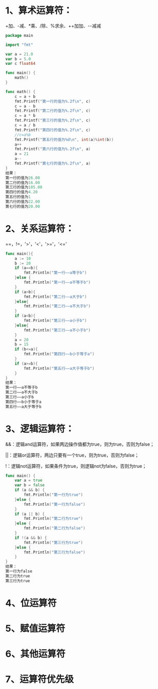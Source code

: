 # 1、算术运算符：

+加、-减、*乘、/除、%求余、++加加、--减减

```go
package main

import "fmt"

var a = 21.0
var b = 5.0
var c float64

func main() {
	math()
}

func math() {
	c = a + b
	fmt.Printf("第一行的值为%.2f\n", c)
	c = a - b
	fmt.Printf("第二行的值为%.2f\n", c)
	c = a * b
	fmt.Printf("第三行的值为%.2f\n", c)
	c = a / b
	fmt.Printf("第四行的值为%.2f\n", c)
	//c=a%b
	fmt.Printf("第五行的值为%d\n", int(a)%int(b))
	a++
	fmt.Printf("第六行的值为%.2f\n", a)
	a = 21
	a--
	fmt.Printf("第七行的值为%.2f\n", a)
}
结果：
第一行的值为26.00
第二行的值为16.00
第三行的值为105.00
第四行的值为4.20
第五行的值为1
第六行的值为22.00
第七行的值为20.00
```

# 2、关系运算符：

==，!=，'>'，'<'，'>='，'<='

```go
func main(){
	a := 10
	b := 20
	if (a==b){
		fmt.Println("第一行——a等于b")
	}else {
		fmt.Println("第一行——a不等于b")
	}
	if (a>b){
		fmt.Println("第二行——a大于b")
	}else{
		fmt.Println("第二行——a不大于b")
	}
	if (a<b){
		fmt.Println("第三行——a小于b")
	}else{
		fmt.Println("第三行——a不小于b")
	}
	a = 20
	b = 15
	if (b<=a){
		fmt.Println("第四行——b小于等于a")
	}
	if (a>=b){
		fmt.Println("第五行——a大于等于b")
	}
}
结果：
第一行——a不等于b
第二行——a不大于b
第三行——a小于b
第四行——b小于等于a
第五行——a大于等于b
```

# 3、逻辑运算符：

&&：逻辑and运算符，如果两边操作值都为true，则为true，否则为false；

||：逻辑or运算符，两边只要有一个true，则为true，否则为false；

!：逻辑not运算符，如果条件为true，则逻辑not为false，否则为true；

```go
func main() {
	var a = true
	var b = false
	if (a && b) {
		fmt.Println("第一行为true")
	}else {
		fmt.Println("第一行为false")
	}
	if (a || b) {
		fmt.Println("第二行为true")
	}else {
		fmt.Println("第二行为false")
	}
	if !(a && b) {
		fmt.Println("第三行为true")
	}else {
		fmt.Println("第三行为false")
	}
}
结果：
第一行为false
第二行为true
第三行为true
```

# 4、位运算符

# 5、赋值运算符

# 6、其他运算符

# 7、运算符优先级
